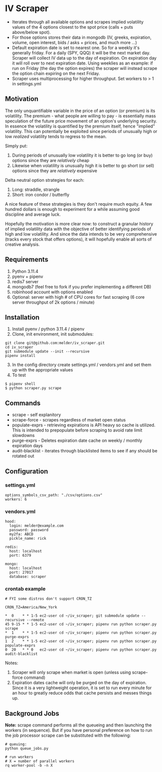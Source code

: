 # IV Scraper

* Iterates through all available options and scrapes implied volatility values of the 4 options closest to the spot price (calls + puts above/below spot). 
* For those options stores their data in mongodb (IV, greeks, expiration, volume, open interest, bids / asks + prices, and much more ...)
* Default expiration date is set to nearest one. So for a weekly it's generally friday. For a daily (SPY, QQQ) it will be the next market day. Scraper will collect IV data up to the day of expiration. On expiration day it will roll over to next expiration date. Using weeklies as an example: if run on Friday (the day the option expires) the scraper will instead scrape the option chain expiring on the next Friday.
* Scraper uses multiprocessing for higher throughput. Set workers to > 1 in settings.yml


## Motivation

The only unquantifiable variable in the price of an option (or premium) is its volatility. The premium - what people are willing to pay - is essentially mass speculation of the future price movement of an option's underlying security. In essence the volatility is quantified by the premium itself, hence "implied" volatility. This can potentially be exploited since periods of unusually high or low _realized_ volatility tends to regress to the mean.

Simply put:

1. During periods of unusually low volatility it is better to go long (or buy) options since they are _relatively_ cheap
2. Likewise when volatility is unusually high it is better to go short (or sell) options since they are _relatively_ expensive

Delta neutral option strategies for each:

1. Long: straddle, strangle
2. Short: iron condor / butterfly

A nice feature of these strategies is they don't require much equity. A few hundred dollars is enough to experiment for a while assuming good discipline and average luck.

Hopefully the motivation is more clear now: to construct a granular history of implied volatility data with the objective of better identifying periods of high and low volatility. And since the data intends to be very comprehensive (tracks every stock that offers options), it will hopefully enable all sorts of creative analysis.

## Requirements

1. Python 3.11.4
2. pyenv + pipenv
3. redis7 server
4. mongodb7 (feel free to fork if you prefer implementing a different DB)
5. robinhood account with options enabled
6. Optional: server with high # of CPU cores for fast scraping (6 core server throughput of 2k options / minute)


## Installation

1. Install pyenv / python 3.11.4 / pipenv
2. Clone, init environment, init submodules:

```
git clone git@github.com:melder/iv_scraper.git
cd iv_scraper
git submodule update --init --recursive
pipenv install
```

3. In the config directory create settings.yml / vendors.yml and set them up with the appropriate values
4. To test

```
$ pipenv shell
$ python scraper.py scrape
```

## Commands

* scrape - self explanitory
* scrape-force - scrapes regardless of market open status
* populate-exprs - retrieving expirations is API heavy so cache is utilized. This is intended to prepopulate before scraping to avoid rate limit slowdowns
* purge-exprs - Deletes expiration date cache on weekly / monthly expiration days
* audit-blacklist - iterates through blacklisted items to see if any should be rotated out

## Configuration

### settings.yml

```
options_symbols_csv_path: "./csv/options.csv"
workers: 6
```

### vendors.yml

```
hood:
  login: melder@example.com
  password: password
  my2fa: ABCD
  pickle_name: rick

redis:
  host: localhost
  port: 6379

mongo:
  host: localhost
  port: 27017
  database: scraper
```

### crontab example

```
# FYI some distros don't support CRON_TZ

CRON_TZ=America/New_York

*  0    * * 1-5 ec2-user cd ~/iv_scraper; git submodule update --recursive --remote
45 9-15 * * 1-5 ec2-user cd ~/iv_scraper; pipenv run python scraper.py scrape
*  1    * * 1-5 ec2-user cd ~/iv_scraper; pipenv run python scraper.py purge-exprs
1  2    * * 1-5 ec2-user cd ~/iv_scraper; pipenv run python scraper.py populate-exprs
0  20   * * 0   ec2-user cd ~/iv_scraper; pipenv run python scraper.py audit-blacklist
```

Notes:

1. Scraper will only scrape when market is open (unless using scrape-force command)
2. Expiration dates cache will only be purged on the day of expiration. Since it is a very lightweight operation, it is set to run every minute for an hour to greatly reduce odds that cache persists and messes things up.

## Background Jobs

**Note:** scrape command performs all the queueing and then launching the workers (in sequence). But if you have personal preference on how to run the job processor scrape can be substituted with the following:

```
# queuing: 
python queue_jobs.py

# run workers
# X = number of parallel workers
rq worker-pool -b -n X
```

